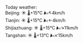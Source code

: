 Today weather:  
Beijing: ☀️   🌡️+15°C 🌬️↖4km/h  
Tianjin: ☀️   🌡️+15°C 🌬️←4km/h  
Shijiazhuang: ☀️   🌡️+15°C 🌬️↘11km/h  
Tangshan: ☀️   🌡️+13°C 🌬️↙15km/h  
